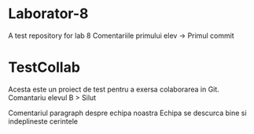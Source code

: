 # Laborator-8
A test repository for lab 8
Comentariile primului elev -> Primul commit
# TestCollab
Acesta este un proiect de test pentru a exersa colaborarea in Git.
Comantariu elevul B > Silut 


Comentariul paragraph despre echipa noastra
Echipa se descurca bine si indeplineste cerintele